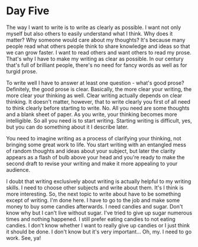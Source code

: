 # Day Five

The way I want to write is to write as clearly as possible. I want not only myself but also others to easily understand what I think. Why does it matter? Why someone would care about my thoughts? It's because many people read what others people think to share knowledge and ideas so that we can grow faster. I want to read others and want others to read my prose. That's why I have to make my writing as clear as possible. In our century that's full of brilliant people, there's no need for fancy words as well as for turgid prose.

To write well I have to answer at least one question - what's good prose? Definitely, the good prose is clear. Basically, the more clear your writing, the more clear your thinking as well. Clear writing actually depends on clear thinking. It doesn't matter, however, that to write clearly you first of all need to think clearly before starting to write. No. All you need are some thoughts and a blank sheet of paper. As you write, your thinking becomes more intelligible. So all you need is to start writing. Starting writing is difficult, yes, but you can do something about it I describe later.

You need to imagine writing as a process of clarifying your thinking, not bringing some great work to life. You start writing with an entangled mess of random thoughts and ideas about your subject, but later the clarity appears as a flash of bulb above your head and you're ready to make the second draft to revise your writing and make it more appealing to your audience.

I doubt that writing exclusively about writing is actually helpful to my writing skills. I need to choose other subjects and write about them. It's I think is more interesting. So, the next topic to write about have to be something except of writing. I'm done here. I have to go to the job and make some money to buy some candies afterwards. I need candies and sugar. Don't know why but I can't live without sugar. I've tried to give up sugar numerous times and nothing happened. I still prefer eating candies to not eating candies. I don't know whether I want to really give up candies or I just think it should be done. I don't know but it's very important... Oh, my. I need to go work. See, ya!
